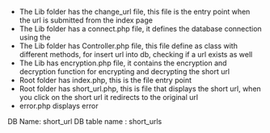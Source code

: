 * The Lib folder has the change_url file, this file is the entry point when the url is submitted from the index page
* The Lib folder has a connect.php file, it defines the database connection using the 
* The Lib folder has Controller.php file, this file define as class with different methods, for insert url into db, checking if a url exists as well
* The Lib has encryption.php file, it contains the encryption and decryption function for encrypting and decrypting the short url
* Root folder has index.php, this is the file entry point
* Root folder has short_url.php, this is file that displays the short url, when you click on the short url it redirects to the original url
* error.php displays error

DB Name: short_url
DB table name : short_urls
